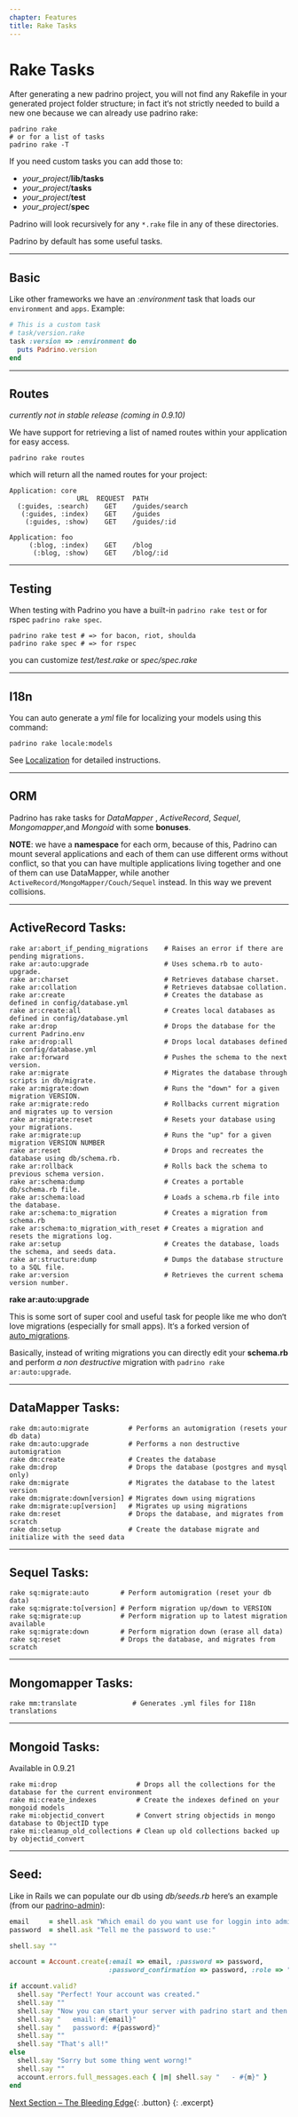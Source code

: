 ```yaml
---
chapter: Features
title: Rake Tasks
---
```


# Rake Tasks

After generating a new padrino project, you will not find any Rakefile in your
generated project folder structure; in fact it‘s not strictly needed to build a
new one because we can already use padrino rake:

~~~ shell
padrino rake
# or for a list of tasks
padrino rake -T
~~~

If you need custom tasks you can add those to:

- *your\_project*/**lib/tasks**
- *your\_project*/**tasks**
- *your\_project*/**test**
- *your\_project*/**spec**

Padrino will look recursively for any `*.rake` file in any of these directories.

Padrino by default has some useful tasks.

---

## Basic

Like other frameworks we have an *:environment* task that loads our
`environment` and `apps`. Example:


~~~ ruby
# This is a custom task
# task/version.rake
task :version => :environment do
  puts Padrino.version
end
~~~

---


## Routes

*currently not in stable release (coming in 0.9.10)*

We have support for retrieving a list of named routes within your application
for easy access.

~~~ shell
padrino rake routes
~~~

which will return all the named routes for your project:

~~~ shell
Application: core
                 URL  REQUEST  PATH
  (:guides, :search)    GET    /guides/search
   (:guides, :index)    GET    /guides
    (:guides, :show)    GET    /guides/:id

Application: foo
     (:blog, :index)    GET    /blog
      (:blog, :show)    GET    /blog/:id
~~~

---


## Testing

When testing with Padrino you have a built-in `padrino rake test` or for rspec
`padrino rake spec`.

~~~ shell
padrino rake test # => for bacon, riot, shoulda
padrino rake spec # => for rspec
~~~

you can customize *test/test.rake* or *spec/spec.rake*

---


## I18n

You can auto generate a *yml* file for localizing your models using this
command:

~~~ shell
padrino rake locale:models
~~~

See [Localization](/guides/localization) for detailed instructions.

---


## ORM

Padrino has rake tasks for *DataMapper* , *ActiveRecord*, *Sequel*,
*Mongomapper*,and *Mongoid* with some **bonuses**.


**NOTE**: we have a **namespace** for each orm, because of this, Padrino can
mount several applications and each of them can use different orms without
conflict, so that you can have multiple applications living together and one
of them can use DataMapper, while another
`ActiveRecord/MongoMapper/Couch/Sequel` instead. In this way we prevent
collisions.

---


## ActiveRecord Tasks:

~~~ shell
rake ar:abort_if_pending_migrations    # Raises an error if there are pending migrations.
rake ar:auto:upgrade                   # Uses schema.rb to auto-upgrade.
rake ar:charset                        # Retrieves database charset.
rake ar:collation                      # Retrieves databsae collation.
rake ar:create                         # Creates the database as defined in config/database.yml
rake ar:create:all                     # Creates local databases as defined in config/database.yml
rake ar:drop                           # Drops the database for the current Padrino.env
rake ar:drop:all                       # Drops local databases defined in config/database.yml
rake ar:forward                        # Pushes the schema to the next version.
rake ar:migrate                        # Migrates the database through scripts in db/migrate.
rake ar:migrate:down                   # Runs the "down" for a given migration VERSION.
rake ar:migrate:redo                   # Rollbacks current migration and migrates up to version
rake ar:migrate:reset                  # Resets your database using your migrations.
rake ar:migrate:up                     # Runs the "up" for a given migration VERSION NUMBER
rake ar:reset                          # Drops and recreates the database using db/schema.rb.
rake ar:rollback                       # Rolls back the schema to previous schema version.
rake ar:schema:dump                    # Creates a portable db/schema.rb file.
rake ar:schema:load                    # Loads a schema.rb file into the database.
rake ar:schema:to_migration            # Creates a migration from schema.rb
rake ar:schema:to_migration_with_reset # Creates a migration and resets the migrations log.
rake ar:setup                          # Creates the database, loads the schema, and seeds data.
rake ar:structure:dump                 # Dumps the database structure to a SQL file.
rake ar:version                        # Retrieves the current schema version number.
~~~

**rake ar:auto:upgrade**

This is some sort of super cool and useful task for people like me who don‘t
love migrations (especially for small apps). It‘s a forked version of
[auto\_migrations](http://github.com/pjhyett/auto_migrations).

Basically, instead of writing migrations you can directly edit your
**schema.rb** and perform *a non destructive* migration with `padrino rake
ar:auto:upgrade`.

---


## DataMapper Tasks:

~~~ shell
rake dm:auto:migrate          # Performs an automigration (resets your db data)
rake dm:auto:upgrade          # Performs a non destructive automigration
rake dm:create                # Creates the database
rake dm:drop                  # Drops the database (postgres and mysql only)
rake dm:migrate               # Migrates the database to the latest version
rake dm:migrate:down[version] # Migrates down using migrations
rake dm:migrate:up[version]   # Migrates up using migrations
rake dm:reset                 # Drops the database, and migrates from scratch
rake dm:setup                 # Create the database migrate and initialize with the seed data
~~~

---

## Sequel Tasks:

~~~ shell
rake sq:migrate:auto        # Perform automigration (reset your db data)
rake sq:migrate:to[version] # Perform migration up/down to VERSION
rake sq:migrate:up          # Perform migration up to latest migration available
rake sq:migrate:down        # Perform migration down (erase all data)
rake sq:reset               # Drops the database, and migrates from scratch
~~~

---


## Mongomapper Tasks:

~~~ shell
rake mm:translate              # Generates .yml files for I18n translations
~~~

---


## Mongoid Tasks:

Available in 0.9.21

~~~ shell
rake mi:drop                    # Drops all the collections for the database for the current environment
rake mi:create_indexes          # Create the indexes defined on your mongoid models
rake mi:objectid_convert        # Convert string objectids in mongo database to ObjectID type
rake mi:cleanup_old_collections # Clean up old collections backed up by objectid_convert
~~~

---


## Seed:

Like in Rails we can populate our db using *db/seeds.rb* here‘s an example (from
our [padrino-admin](/guides/padrino-admin/)):


~~~ ruby
email     = shell.ask "Which email do you want use for loggin into admin?"
password  = shell.ask "Tell me the password to use:"

shell.say ""

account = Account.create(:email => email, :password => password,
                         :password_confirmation => password, :role => "admin")

if account.valid?
  shell.say "Perfect! Your account was created."
  shell.say ""
  shell.say "Now you can start your server with padrino start and then login into /admin with:"
  shell.say "   email: #{email}"
  shell.say "   password: #{password}"
  shell.say ""
  shell.say "That's all!"
else
  shell.say "Sorry but some thing went worng!"
  shell.say ""
  account.errors.full_messages.each { |m| shell.say "   - #{m}" }
end
~~~

[Next Section &ndash; The Bleeding Edge](/guides/the-bleeding-edge){: .button}
{: .excerpt}

